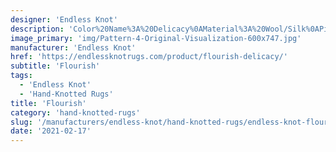 ```yaml
---
designer: 'Endless Knot'
description: 'Color%20Name%3A%20Delicacy%0AMaterial%3A%20Wool/Silk%0APile%3A%20CutStyle%3A%20New%20Arrivals%2C%20Transitional'
image_primary: 'img/Pattern-4-Original-Visualization-600x747.jpg'
manufacturer: 'Endless Knot'
href: 'https://endlessknotrugs.com/product/flourish-delicacy/'
subtitle: 'Flourish'
tags:
  - 'Endless Knot'
  - 'Hand-Knotted Rugs'
title: 'Flourish'
category: 'hand-knotted-rugs'
slug: '/manufacturers/endless-knot/hand-knotted-rugs/endless-knot-flourish'
date: '2021-02-17'
---
```

